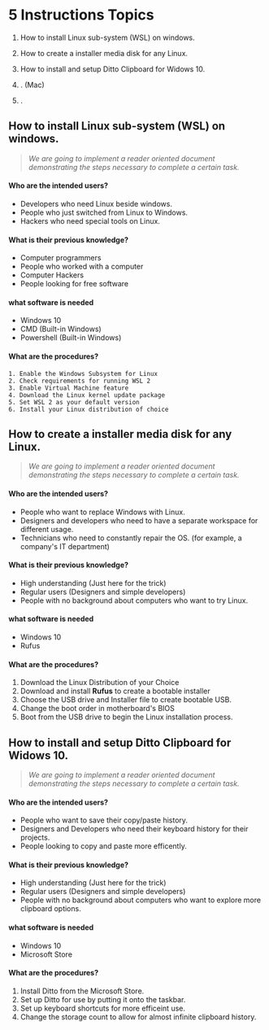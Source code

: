 # **5 Instructions Topics**

1) How to install Linux sub-system (WSL) on windows. 

2) How to create a installer media disk for any Linux.

3) How to install and setup Ditto Clipboard for Widows 10.

4) . (Mac)

5) .


## How to install Linux sub-system (WSL) on windows. 

> _We are going to implement a reader oriented document demonstrating the steps necessary to complete a certain task._ 

#### Who are the intended users?

- Developers who need Linux beside windows.
- People who just switched from Linux to Windows.
- Hackers who need special tools on Linux.

#### What is their previous knowledge?

- Computer programmers
- People who worked with a computer
- Computer Hackers
- People looking for free software

#### what software is needed

- Windows 10
- CMD (Built-in Windows)
- Powershell (Built-in Windows)


#### What are the procedures?

    1. Enable the Windows Subsystem for Linux
    2. Check requirements for running WSL 2
    3. Enable Virtual Machine feature
    4. Download the Linux kernel update package
    5. Set WSL 2 as your default version
    6. Install your Linux distribution of choice


## How to create a installer media disk for any Linux.

> _We are going to implement a reader oriented document demonstrating the steps necessary to complete a certain task._ 

#### Who are the intended users?

- People who want to replace Windows with Linux.
- Designers and developers who need to have a separate workspace for different usage.
- Technicians who need to constantly repair the OS. (for example, a company's IT department)

#### What is their previous knowledge?

- High understanding (Just here for the trick)
- Regular users (Designers and simple developers)
- People with no background about computers who want to try Linux.

#### what software is needed

- Windows 10
- Rufus


#### What are the procedures?

1. Download the Linux Distribution of your Choice
2. Download and install __Rufus__ to create a bootable installer
3. Choose the USB drive and Installer file to create bootable USB. 
4. Change the boot order in motherboard's BIOS
5. Boot from the USB drive to begin the Linux installation process.


## How to install and setup Ditto Clipboard for Widows 10.

> _We are going to implement a reader oriented document demonstrating the steps necessary to complete a certain task._ 


#### Who are the intended users?

- People who want to save their copy/paste history.
- Designers and Developers who need their keyboard history for their projects.
- People looking to copy and paste more efficently.

#### What is their previous knowledge?

- High understanding (Just here for the trick)
- Regular users (Designers and simple developers)
- People with no background about computers who want to explore more clipboard options.

#### what software is needed

- Windows 10
- Microsoft Store

#### What are the procedures?

1. Install Ditto from the Microsoft Store.
2. Set up Ditto for use by putting it onto the taskbar.
3. Set up keyboard shortcuts for more efficeint use.
4. Change the storage count to allow for almost infinite clipboard history.
